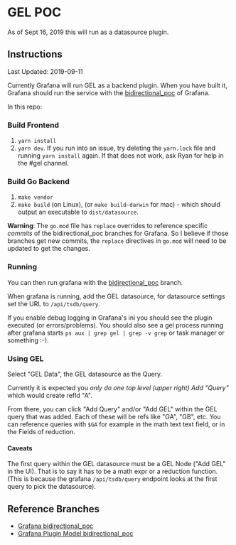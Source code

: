 # GEL POC

As of Sept 16, 2019 this will run as a datasource plugin.

## Instructions

Last Updated: 2019-09-11

Currently Grafana will run GEL as a backend plugin. When you have built it, Grafana should run the service with the [bidirectional_poc](https://github.com/grafana/grafana/tree/bidirectional_poc) of Grafana.

In this repo:

### Build Frontend

1. `yarn install`
2. `yarn dev`. If you run into an issue, try deleting the `yarn.lock` file and running `yarn install` again. If that does not work, ask Ryan for help in the #gel channel.

### Build Go Backend

1. `make vendor`
2. `make build` (on Linux), (or `make build-darwin` for mac) - which should output an executable to `dist/datasource`.

**Warning**: The `go.mod` file has `replace` overrides to reference specific *commits* of the bidirectional_poc branches for Grafana. So I believe if those branches get new commits, the `replace` directives in `go.mod` will need to be updated to get the changes.

### Running

You can then run grafana with the [bidirectional_poc](https://github.com/grafana/grafana/tree/bidirectional_poc) branch.

When grafana is running, add the GEL datasource, for datasource settings set the URL to `/api/tsdb/query`.

If you enable debug logging in Grafana's ini you should see the plugin executed (or errors/problems). You should also see a gel process running after grafana starts `ps aux | grep gel | grep -v grep` or task manager or something :-).

### Using GEL

Select "GEL Data", the GEL datasource as the Query.

Currently it is expected you *only do one top level (upper right) Add "Query"* which would create refId "A".

From there, you can click "Add Query" and/or "Add GEL" within the GEL query that was added. Each of these will be refs like "GA", "GB", etc. You can reference queries with `$GA` for example in the math text text field, or in the Fields of reduction.

#### Caveats

The first query within the GEL datasource must be a GEL Node ("Add GEL" in the UI). That is to say it has to be a math expr or a reduction function. (This is because the grafana `/api/tsdb/query` endpoint looks at the first query to pick the datasource).

## Reference Branches

- [Grafana bidirectional_poc](https://github.com/grafana/grafana/tree/bidirectional_poc)
- [Grafana Plugin Model bidirectional_poc](https://github.com/grafana/grafana-plugin-model/tree/bidirectional_poc)

